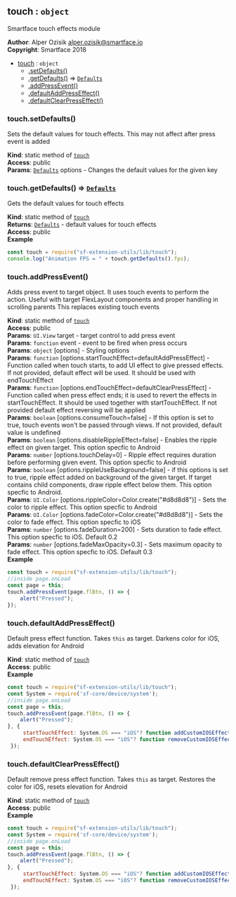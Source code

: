 <a name="module_touch"></a>

## touch : <code>object</code>
Smartface touch effects module

**Author**: Alper Ozisik <alper.ozisik@smartface.io>  
**Copyright**: Smartface 2018  

* [touch](#module_touch) : <code>object</code>
    * [.setDefaults()](#module_touch.setDefaults)
    * [.getDefaults()](#module_touch.getDefaults) ⇒ [<code>Defaults</code>](#touch..Defaults)
    * [.addPressEvent()](#module_touch.addPressEvent)
    * [.defaultAddPressEffect()](#module_touch.defaultAddPressEffect)
    * [.defaultClearPressEffect()](#module_touch.defaultClearPressEffect)

<a name="module_touch.setDefaults"></a>

### touch.setDefaults()
Sets the default values for touch effects. This may not affect after press event is added

**Kind**: static method of [<code>touch</code>](#module_touch)  
**Access**: public  
**Params**: [<code>Defaults</code>](#touch..Defaults) options - Changes the default values for the given key  
<a name="module_touch.getDefaults"></a>

### touch.getDefaults() ⇒ [<code>Defaults</code>](#touch..Defaults)
Gets the default values for touch effects

**Kind**: static method of [<code>touch</code>](#module_touch)  
**Returns**: [<code>Defaults</code>](#touch..Defaults) - default values for touch effects  
**Access**: public  
**Example**  
```js
const touch = require("sf-extension-utils/lib/touch");
console.log("Animation FPS = " + touch.getDefaults().fps);
```
<a name="module_touch.addPressEvent"></a>

### touch.addPressEvent()
Adds press event to target object. It uses touch events to perform the action.
Useful with target FlexLayout components and proper handling in scrolling parents
This replaces existing touch events

**Kind**: static method of [<code>touch</code>](#module_touch)  
**Access**: public  
**Params**: <code>UI.View</code> target - target control to add press event  
**Params**: <code>function</code> event - event to be fired when press occurs  
**Params**: <code>object</code> [options] - Styling options  
**Params**: <code>function</code> [options.startTouchEffect=defaultAddPressEffect] - Function called when touch starts, to add UI effect to give pressed effects. If not provided, default effect will be used. It should be used with endTouchEffect  
**Params**: <code>function</code> [options.endTouchEffect=defaultClearPressEffect] - Function called when press effect ends; it is used to revert the effects in startTouchEffect. It should be used together with startTouchEffect. If not provided default effect reversing will be applied  
**Params**: <code>boolean</code> [options.consumeTouch=false] - If this option is set to true, touch events won't be passed through views. If not provided, default value is undefined  
**Params**: <code>boolean</code> [options.disableRippleEffect=false] - Enables the ripple effect on given target. This option specfic to Android  
**Params**: <code>number</code> [options.touchDelay=0] - Ripple effect requires duration before performing given event. This option specfic to Android  
**Params**: <code>boolean</code> [options.rippleUseBackground=false] - if this options is set to true, ripple effect added on background of the given target. If target contains child components, draw ripple effect below them. This option specfic to Android.  
**Params**: <code>UI.Color</code> [options.rippleColor=Color.create("#d8d8d8")] - Sets the color to ripple effect. This option specfic to Android  
**Params**: <code>UI.Color</code> [options.fadeColor=Color.create("#d8d8d8")] - Sets the color to fade effect. This option specfic to iOS  
**Params**: <code>number</code> [options.fadeDuration=200] - Sets duration to fade effect. This option specfic to iOS. Default 0.2  
**Params**: <code>number</code> [options.fadeMaxOpacity=0.3] - Sets maximum opacity to fade effect. This option specfic to iOS. Default 0.3  
**Example**  
```js
const touch = require("sf-extension-utils/lib/touch");
//inside page.onLoad
const page = this;
touch.addPressEvent(page.flBtn, () => {
    alert("Pressed");
});
```
<a name="module_touch.defaultAddPressEffect"></a>

### touch.defaultAddPressEffect()
Default press effect function. Takes `this` as target. Darkens color for iOS, adds elevation for Android

**Kind**: static method of [<code>touch</code>](#module_touch)  
**Access**: public  
**Example**  
```js
const touch = require("sf-extension-utils/lib/touch");
const System = require('sf-core/device/system');
//inside page.onLoad
const page = this;
touch.addPressEvent(page.flBtn, () => {
    alert("Pressed");
}, {
     startTouchEffect: System.OS === "iOS"? function addCustomIOSEffect(){ }: touch.defaultAddPressEffect,
     endTouchEffect: System.OS === "iOS"? function removeCustomIOSEffect(){ }: touch.defaultClearPressEffect,
 });
```
<a name="module_touch.defaultClearPressEffect"></a>

### touch.defaultClearPressEffect()
Default remove press effect function. Takes `this` as target. Restores the color for iOS, resets elevation for Android

**Kind**: static method of [<code>touch</code>](#module_touch)  
**Access**: public  
**Example**  
```js
const touch = require("sf-extension-utils/lib/touch");
const System = require('sf-core/device/system');
//inside page.onLoad
const page = this;
touch.addPressEvent(page.flBtn, () => {
    alert("Pressed");
}, {
     startTouchEffect: System.OS === "iOS"? function addCustomIOSEffect(){ }: touch.defaultAddPressEffect,
     endTouchEffect: System.OS === "iOS"? function removeCustomIOSEffect(){ }: touch.defaultClearPressEffect,
 });
```
